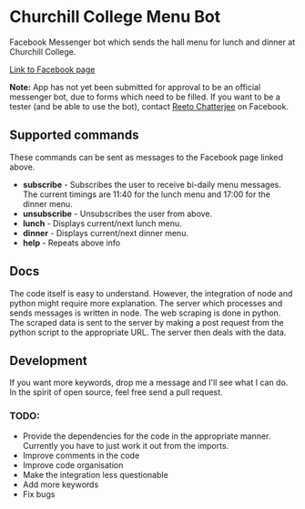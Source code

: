 # Churchill College Menu Bot
Facebook Messenger bot which sends the hall menu for lunch and dinner at Churchill College.

[Link to Facebook page](https://www.facebook.com/churchillmenu "Churchill Menus")

**Note:** App has not yet been submitted for approval to be an official messenger bot, due to forms which need to be filled. If you want to be a tester (and be able to use the bot), contact [Reeto Chatterjee](https://www.facebook.com/reetoc "Reeto Chatterjee") on Facebook.

## Supported commands
These commands can be sent as messages to the Facebook page linked above.

* **subscribe** - Subscribes the user to receive bi-daily menu messages. The current timings are 11:40 for the lunch menu and 17:00 for the dinner menu.
* **unsubscribe** - Unsubscribes the user from above.
* **lunch** - Displays current/next lunch menu.
* **dinner** - Displays current/next dinner menu.
* **help** - Repeats above info

## Docs
The code itself is easy to understand. However, the integration of node and python might require more explanation. The server which processes and sends messages is written in node. The web scraping is done in python. The scraped data is sent to the server by making a post request from the python script to the appropriate URL. The server then deals with the data.

## Development
If you want more keywords, drop me a message and I'll see what I can do. In the spirit of open source, feel free send a pull request.

### TODO:
* Provide the dependencies for the code in the appropriate manner. Currently you have to just work it out from the imports.
* Improve comments in the code
* Improve code organisation
* Make the integration less questionable
* Add more keywords
* Fix bugs
